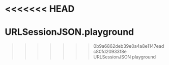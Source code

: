 <<<<<<< HEAD
=======
# URLSessionJSON.playground
>>>>>>> 0b9a6862deb39e0a4a8e1147eadc80fd20933f8e
URLSessionJSON playground
